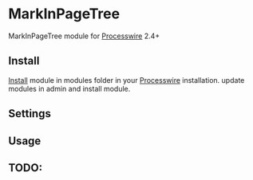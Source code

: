 # MarkInPageTree

MarkInPageTree module for [Processwire]() 2.4+

## Install
[Install](http://modules.processwire.com/install-uninstall/) module in modules folder in your [Processwire](http://processwire.com/) installation. update modules in admin and install module.

## Settings

## Usage

## TODO:
